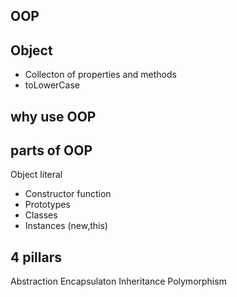 <!-- Javascript and Classes -->
 

 ## OOP

 ## Object
 - Collecton of properties and methods
 - toLowerCase


 ## why use OOP

 ## parts of OOP
 Object literal

 - Constructor function
 - Prototypes
 - Classes
 - Instances (new,this)
 

 ## 4 pillars
 Abstraction
 Encapsulaton
 Inheritance
 Polymorphism